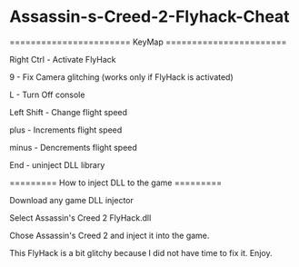 # Assassin-s-Creed-2-Flyhack-Cheat

======================= KeyMap =======================

Right Ctrl - Activate FlyHack

9 - Fix Camera glitching (works only if FlyHack is activated)

L - Turn Off console

Left Shift - Change flight speed

plus - Increments flight speed

minus - Dencrements flight speed

End - uninject DLL library

========= How to inject DLL to the game =========

Download any game DLL injector

Select Assassin's Creed 2 FlyHack.dll

Chose Assassin's Creed 2 and inject it into the game.




This FlyHack is a bit glitchy because I did not have time to fix it. Enjoy.
